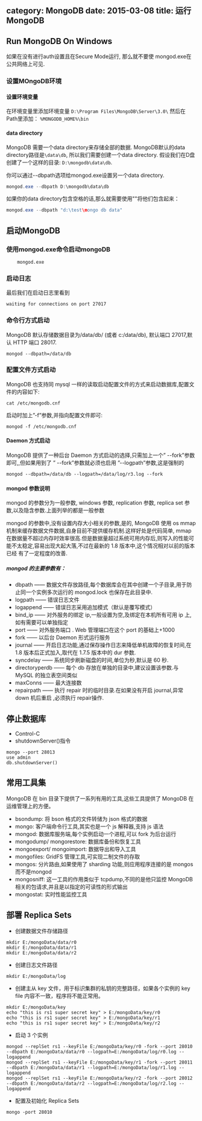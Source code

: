 ﻿category: MongoDB
date: 2015-03-08
title: 运行MongoDB
---

## Run MongoDB On Windows
如果在没有进行auth设置且在Secure Mode运行, 那么就不要使 mongod.exe在公共网络上可见.

### 设置MOngoDB环境

#### 设置环境变量
在环境变量里添加环境变量 `D:\Program Files\MongoDB\Server\3.0\` 然后在Path里添加： `%MONGODB_HOME%\bin`

#### data directory
MongoDB 需要一个data directory来存储全部的数据. MongoDB默认的data directory路径是`\data\db`,
所以我们需要创建一个data directory. 假设我们在D盘创建了一个这样的目录: `D:\mongodb\data\db`.

你可以通过--dbpath选项给mongod.exe设置另一个data directory.
```java
mongod.exe --dbpath D:\mongodb\data\db
```
如果你的data directory包含空格的话,那么就需要使用""将他们包含起来：
```java
mongod.exe --dbpath "d:\test\mongo db data"
```

## 启动MongoDB

### 使用mongod.exe命令启动mongoDB
```shell
	mongod.exe
```

### 启动日志
最后我们在启动日志里看到
```shell
waiting for connections on port 27017
```

### 命令行方式启动

MongoDB 默认存储数据目录为/data/db/ (或者 c:/data/db), 默认端口 27017,默认 HTTP 端口 28017.
```shell
mongod --dbpath=/data/db
```

### 配置文件方式启动
MongoDB 也支持同 mysql 一样的读取启动配置文件的方式来启动数据库,配置文件的内容如下:
```shell
cat /etc/mongodb.cnf
```
启动时加上”-f”参数,并指向配置文件即可:
```shell
mongod -f /etc/mongodb.cnf
```

#### Daemon 方式启动
MongoDB 提供了一种后台 Daemon 方式启动的选择,只需加上一个” --fork”参数即可,,但如果用到了 ” --fork”参数就必须也启用 ”--logpath”参数,这是强制的
```shell
mongod --dbpath=/data/db --logpath=/data/log/r3.log --fork
```

#### mongod 参数说明
mongod 的参数分为一般参数, windows 参数, replication 参数, replica set 参数,以及隐含参数.上面列举的都是一般参数

mongod 的参数中,没有设置内存大小相关的参数,是的, MongoDB 使用 os mmap 机制来缓存数据文件数据,自身目前不提供缓存机制.这样好处是代码简单,
mmap 在数据量不超过内存时效率很高.但是数据量超过系统可用内存后,则写入的性能可能不太稳定,容易出现大起大落,不过在最新的 1.8 版本中,这个情况相对以前的版本已经
有了一定程度的改善.

##### mongod 的主要参数有：
* dbpath —— 数据文件存放路径,每个数据库会在其中创建一个子目录,用于防止同一个实例多次运行的 mongod.lock 也保存在此目录中.
* logpath —— 错误日志文件
* logappend —— 错误日志采用追加模式（默认是覆写模式）
* bind_ip —— 对外服务的绑定 ip,一般设置为空,及绑定在本机所有可用 ip 上,如有需要可以单独指定
* port —— 对外服务端口 . Web 管理端口在这个 port 的基础上+1000
* fork —— 以后台 Daemon 形式运行服务
* journal —— 开启日志功能,通过保存操作日志来降低单机故障的恢复时间,在 1.8 版本后正式加入,取代在 1.7.5 版本中的 dur 参数.
* syncdelay —— 系统同步刷新磁盘的时间,单位为秒,默认是 60 秒.
* directoryperdb —— 每个 db 存放在单独的目录中,建议设置该参数.与 MySQL 的独立表空间类似
* maxConns —— 最大连接数
* repairpath —— 执行 repair 时的临时目录.在如果没有开启 journal,异常 down 机后重启 ,必须执行 repair操作.

## 停止数据库

* Control-C
* shutdownServer()指令
```shell
mongo --port 28013
use admin
db.shutdownServer()
```

## 常用工具集
MongoDB 在 bin 目录下提供了一系列有用的工具,这些工具提供了 MongoDB 在运维管理上的方便。
* bsondump: 将 bson 格式的文件转储为 json 格式的数据
* mongo: 客户端命令行工具,其实也是一个 js 解释器,支持 js 语法
* mongod: 数据库服务端,每个实例启动一个进程,可以 fork 为后台运行
* mongodump/ mongorestore: 数据库备份和恢复工具
* mongoexport/ mongoimport: 数据导出和导入工具
* mongofiles: GridFS 管理工具,可实现二制文件的存取
* mongos: 分片路由,如果使用了 sharding 功能,则应用程序连接的是 mongos 而不是mongod
* mongosniff: 这一工具的作用类似于 tcpdump,不同的是他只监控 MongoDB 相关的包请求,并且是以指定的可读性的形式输出
* mongostat: 实时性能监控工具

## 部署 Replica Sets
* 创建数据文件存储路径
```shell
mkdir E:/mongoData/data/r0
mkdir E:/mongoData/data/r1
mkdir E:/mongoData/data/r2
```
* 创建日志文件路径
```shell
mkdir E:/mongoData/log
```
* 创建主从 key 文件，用于标识集群的私钥的完整路径，如果各个实例的 key file 内容不一致，程序将不能正常用。
```shell
mkdir E:/mongoData/key
echo "this is rs1 super secret key" > E:/mongoData/key/r0
echo "this is rs1 super secret key" > E:/mongoData/key/r1
echo "this is rs1 super secret key" > E:/mongoData/key/r2
```
* 启动 3 个实例
```shell
mongod --replSet rs1 --keyFile E:/mongoData/key/r0 -fork --port 28010 --dbpath E:/mongoData/data/r0 --logpath=E:/mongoData/log/r0.log --logappend
mongod --replSet rs1 --keyFile E:/mongoData/key/r1 -fork --port 28011 --dbpath E:/mongoData/data/r1 --logpath=E:/mongoData/log/r1.log --logappend
mongod --replSet rs1 --keyFile E:/mongoData/key/r2 -fork --port 28012 --dbpath E:/mongoData/data/r2 --logpath=E:/mongoData/log/r2.log --logappend
```
* 配置及初始化 Replica Sets
```shell
mongo -port 28010
```
